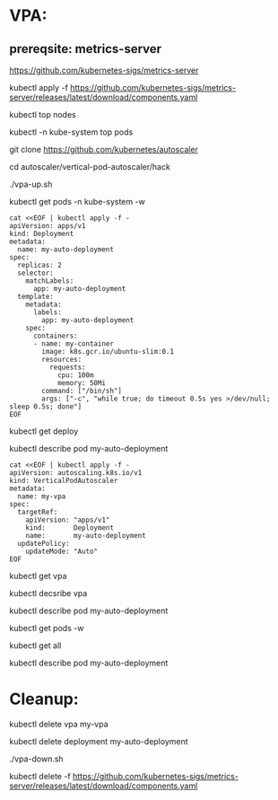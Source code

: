 
VPA:
====
prereqsite: metrics-server
----------------------------
https://github.com/kubernetes-sigs/metrics-server

kubectl apply -f https://github.com/kubernetes-sigs/metrics-server/releases/latest/download/components.yaml

kubectl top nodes

kubectl -n kube-system top pods 


git clone https://github.com/kubernetes/autoscaler

cd autoscaler/vertical-pod-autoscaler/hack

./vpa-up.sh

kubectl get pods -n kube-system -w

```
cat <<EOF | kubectl apply -f -
apiVersion: apps/v1
kind: Deployment
metadata:
  name: my-auto-deployment
spec:
  replicas: 2
  selector:
    matchLabels:
      app: my-auto-deployment
  template:
    metadata:
      labels:
        app: my-auto-deployment
    spec:
      containers:
      - name: my-container
        image: k8s.gcr.io/ubuntu-slim:0.1
        resources:
          requests:
            cpu: 100m
            memory: 50Mi
        command: ["/bin/sh"]
        args: ["-c", "while true; do timeout 0.5s yes >/dev/null; sleep 0.5s; done"]
EOF
```

kubectl get deploy

kubectl describe pod my-auto-deployment

```
cat <<EOF | kubectl apply -f -
apiVersion: autoscaling.k8s.io/v1
kind: VerticalPodAutoscaler
metadata:
  name: my-vpa
spec:
  targetRef:
    apiVersion: "apps/v1"
    kind:       Deployment
    name:       my-auto-deployment
  updatePolicy:
    updateMode: "Auto"
EOF
```

kubectl get vpa

kubectl decsribe vpa

kubectl describe pod my-auto-deployment

kubectl get pods -w

kubectl get all

kubectl describe pod my-auto-deployment


Cleanup:
=======
kubectl delete vpa my-vpa

kubectl delete deployment my-auto-deployment

./vpa-down.sh

kubectl delete -f https://github.com/kubernetes-sigs/metrics-server/releases/latest/download/components.yaml